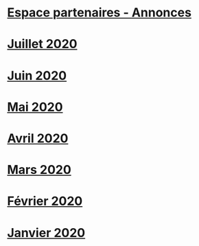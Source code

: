 # [Espace partenaires - Annonces](index.md)
# [Juillet 2020](2020-july.md)
# [Juin 2020](2020-june.md)
# [Mai 2020](2020-may.md)
# [Avril 2020](2020-april.md)
# [Mars 2020](2020-march.md)
# [Février 2020](2020-february.md)
# [Janvier 2020](2020-january.md)
